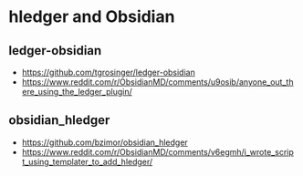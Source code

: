# hledger and Obsidian
<div class=pagetoc>

<!-- toc -->
</div>

## ledger-obsidian

- https://github.com/tgrosinger/ledger-obsidian
- https://www.reddit.com/r/ObsidianMD/comments/u9osib/anyone_out_there_using_the_ledger_plugin/

## obsidian_hledger

- https://github.com/bzimor/obsidian_hledger
- https://www.reddit.com/r/ObsidianMD/comments/v6egmh/i_wrote_script_using_templater_to_add_hledger/
